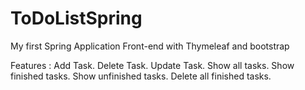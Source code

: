 # ToDoListSpring
My first Spring Application
Front-end with Thymeleaf and bootstrap

Features : 
Add Task.
Delete Task.
Update Task. 
Show all tasks. 
Show finished tasks. 
Show unfinished tasks.
Delete all finished tasks.
